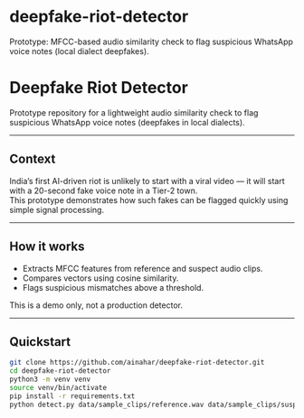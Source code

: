 # deepfake-riot-detector
Prototype: MFCC-based audio similarity check to flag suspicious WhatsApp voice notes (local dialect deepfakes).

# Deepfake Riot Detector

Prototype repository for a lightweight audio similarity check to flag suspicious WhatsApp voice notes (deepfakes in local dialects).

---

## Context
India’s first AI-driven riot is unlikely to start with a viral video — it will start with a 20-second fake voice note in a Tier-2 town.  
This prototype demonstrates how such fakes can be flagged quickly using simple signal processing.

---

## How it works
- Extracts MFCC features from reference and suspect audio clips.  
- Compares vectors using cosine similarity.  
- Flags suspicious mismatches above a threshold.  

This is a demo only, not a production detector.

---

## Quickstart

```bash
git clone https://github.com/ainahar/deepfake-riot-detector.git
cd deepfake-riot-detector
python3 -m venv venv
source venv/bin/activate
pip install -r requirements.txt
python detect.py data/sample_clips/reference.wav data/sample_clips/suspect.wav
